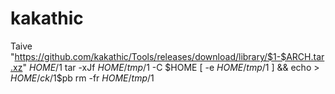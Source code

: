 # kakathic
Taive "https://github.com/kakathic/Tools/releases/download/library/$1-$ARCH.tar.xz" $HOME/$1
tar -xJf $HOME/tmp/$1 -C $HOME
[ -e $HOME/tmp/$1 ] && echo > $HOME/ck/$1$pb
rm -fr $HOME/tmp/$1

